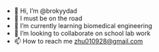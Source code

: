 - 👋 Hi, I’m @brokyydad
- 👀 I must be on the road 
- 🌱 I’m currently learning biomedical engineering
- 💞️ I’m looking to collaborate on school lab work
- 📫 How to reach me zhu010928@gmail.com

<!---
brokyydad/brokyydad is a ✨ special ✨ repository because its `README.md` (this file) appears on your GitHub profile.
You can click the Preview link to take a look at your changes.
--->

